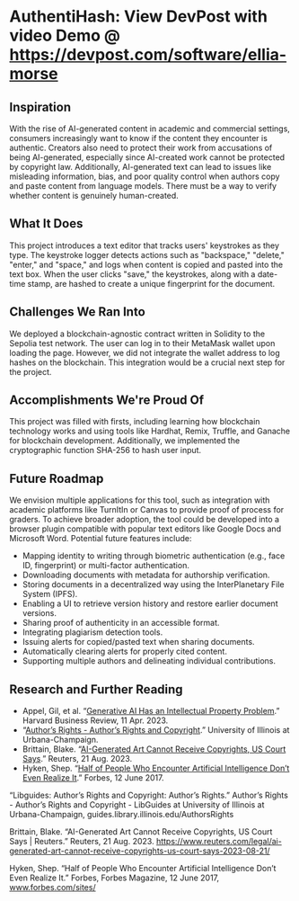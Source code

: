 # AuthentiHash: View DevPost with video Demo @ https://devpost.com/software/ellia-morse

## Inspiration
With the rise of AI-generated content in academic and commercial settings, consumers increasingly want to know if the content they encounter is authentic. Creators also need to protect their work from accusations of being AI-generated, especially since AI-created work cannot be protected by copyright law. Additionally, AI-generated text can lead to issues like misleading information, bias, and poor quality control when authors copy and paste content from language models. There must be a way to verify whether content is genuinely human-created.

## What It Does
This project introduces a text editor that tracks users' keystrokes as they type. The keystroke logger detects actions such as "backspace," "delete," "enter," and "space," and logs when content is copied and pasted into the text box. When the user clicks "save," the keystrokes, along with a date-time stamp, are hashed to create a unique fingerprint for the document.

## Challenges We Ran Into
We deployed a blockchain-agnostic contract written in Solidity to the Sepolia test network. The user can log in to their MetaMask wallet upon loading the page. However, we did not integrate the wallet address to log hashes on the blockchain. This integration would be a crucial next step for the project.

## Accomplishments We're Proud Of
This project was filled with firsts, including learning how blockchain technology works and using tools like Hardhat, Remix, Truffle, and Ganache for blockchain development. Additionally, we implemented the cryptographic function SHA-256 to hash user input.

## Future Roadmap
We envision multiple applications for this tool, such as integration with academic platforms like TurnItIn or Canvas to provide proof of process for graders. To achieve broader adoption, the tool could be developed into a browser plugin compatible with popular text editors like Google Docs and Microsoft Word. Potential future features include:

- Mapping identity to writing through biometric authentication (e.g., face ID, fingerprint) or multi-factor authentication.
- Downloading documents with metadata for authorship verification.
- Storing documents in a decentralized way using the InterPlanetary File System (IPFS).
- Enabling a UI to retrieve version history and restore earlier document versions.
- Sharing proof of authenticity in an accessible format.
- Integrating plagiarism detection tools.
- Issuing alerts for copied/pasted text when sharing documents.
- Automatically clearing alerts for properly cited content.
- Supporting multiple authors and delineating individual contributions.

## Research and Further Reading
- Appel, Gil, et al. “[Generative AI Has an Intellectual Property Problem](https://hbr.org/2023/04/generative-ai-has-an-intellectual-property-problem).” Harvard Business Review, 11 Apr. 2023.
- “[Author’s Rights - Author’s Rights and Copyright](https://guides.library.illinois.edu/AuthorsRights).” University of Illinois at Urbana-Champaign.
- Brittain, Blake. “[AI-Generated Art Cannot Receive Copyrights, US Court Says](https://www.reuters.com/legal/ai-generated-art-cannot-receive-copyrights-us-court-says-2023-08-21).” Reuters, 21 Aug. 2023.
- Hyken, Shep. “[Half of People Who Encounter Artificial Intelligence Don’t Even Realize It](https://www.forbes.com/sites/forbesbusinessdevelopmentcouncil/2017/06/12/half-of-people-who-encounter-artificial-intelligence-dont-even-realize-it/).” Forbes, 12 June 2017.


“Libguides: Author’s Rights and Copyright: Author’s Rights.” Author’s Rights - Author’s Rights and Copyright - LibGuides at University of Illinois at Urbana-Champaign, guides.library.illinois.edu/AuthorsRights

Brittain, Blake. “AI-Generated Art Cannot Receive Copyrights, US Court Says | Reuters.” Reuters, 21 Aug. 2023. https://www.reuters.com/legal/ai-generated-art-cannot-receive-copyrights-us-court-says-2023-08-21/

Hyken, Shep. “Half of People Who Encounter Artificial Intelligence Don’t Even Realize It.” Forbes, Forbes Magazine, 12 June 2017, www.forbes.com/sites/
